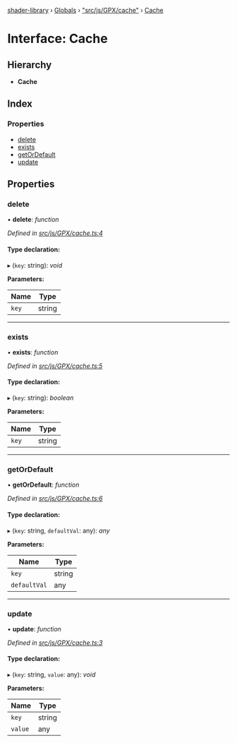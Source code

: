 [shader-library](../README.md) › [Globals](../globals.md) › ["src/js/GPX/cache"](../modules/_src_js_gpx_cache_.md) › [Cache](_src_js_gpx_cache_.cache.md)

# Interface: Cache

## Hierarchy

* **Cache**

## Index

### Properties

* [delete](_src_js_gpx_cache_.cache.md#delete)
* [exists](_src_js_gpx_cache_.cache.md#exists)
* [getOrDefault](_src_js_gpx_cache_.cache.md#getordefault)
* [update](_src_js_gpx_cache_.cache.md#update)

## Properties

###  delete

• **delete**: *function*

*Defined in [src/js/GPX/cache.ts:4](https://github.com/devjeetr/shader-lib-2/blob/ba2fd65/src/js/GPX/cache.ts#L4)*

#### Type declaration:

▸ (`key`: string): *void*

**Parameters:**

Name | Type |
------ | ------ |
`key` | string |

___

###  exists

• **exists**: *function*

*Defined in [src/js/GPX/cache.ts:5](https://github.com/devjeetr/shader-lib-2/blob/ba2fd65/src/js/GPX/cache.ts#L5)*

#### Type declaration:

▸ (`key`: string): *boolean*

**Parameters:**

Name | Type |
------ | ------ |
`key` | string |

___

###  getOrDefault

• **getOrDefault**: *function*

*Defined in [src/js/GPX/cache.ts:6](https://github.com/devjeetr/shader-lib-2/blob/ba2fd65/src/js/GPX/cache.ts#L6)*

#### Type declaration:

▸ (`key`: string, `defaultVal`: any): *any*

**Parameters:**

Name | Type |
------ | ------ |
`key` | string |
`defaultVal` | any |

___

###  update

• **update**: *function*

*Defined in [src/js/GPX/cache.ts:3](https://github.com/devjeetr/shader-lib-2/blob/ba2fd65/src/js/GPX/cache.ts#L3)*

#### Type declaration:

▸ (`key`: string, `value`: any): *void*

**Parameters:**

Name | Type |
------ | ------ |
`key` | string |
`value` | any |

